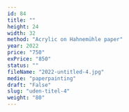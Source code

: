 ```yaml
---
id: 84
title: ""
height: 24
width: 32
method: "Acrylic on Hahnemühle paper"
year: 2022
price: "750"
exPrice: "850"
status: ""
fileName: "2022-untitled-4.jpg"
medie: "paperpainting"
draft: "False"
slug: "uden-titel-4"
weight: "80"
---
```

